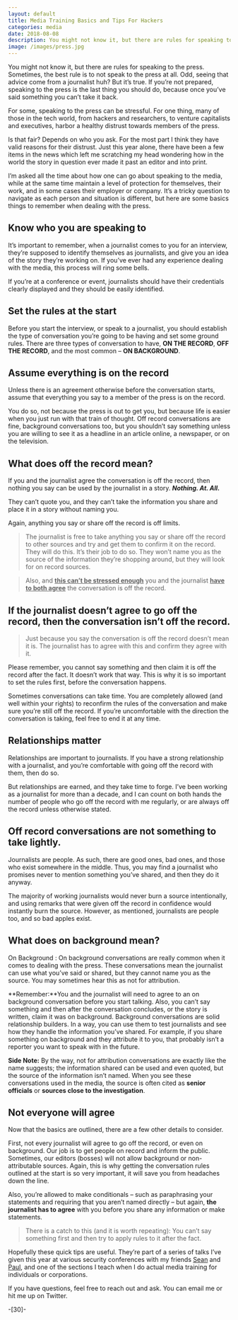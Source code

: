 ```yaml
---
layout: default
title: Media Training Basics and Tips For Hackers
categories: media
date: 2018-08-08
description: You might not know it, but there are rules for speaking to the press. Sometimes, the best rule is to not speak to them at all.
image: /images/press.jpg
---
```


You might not know it, but there are rules for speaking to the press. Sometimes, the best rule is to not speak to the press at all. Odd, seeing that advice come from a journalist huh? But it’s true. If you’re not prepared, speaking to the press is the last thing you should do, because once you’ve said something you can’t take it back.

For some, speaking to the press can be stressful. For one thing, many of those in the tech world, from hackers and researchers, to venture capitalists and executives, harbor a healthy distrust towards members of the press.

Is that fair? Depends on who you ask. For the most part I think they have valid reasons for their distrust. Just this year alone, there have been a few items in the news which left me scratching my head wondering how in the world the story in question ever made it past an editor and into print.

I’m asked all the time about how one can go about speaking to the media, while at the same time maintain a level of protection for themselves, their work, and in some cases their employer or company. It’s a tricky question to navigate as each person and situation is different, but here are some basics things to remember when dealing with the press.

## Know who you are speaking to

It’s important to remember, when a journalist comes to you for an interview, they’re supposed to identify themselves as journalists, and give you an idea of the story they’re working on. If you’ve ever had any experience dealing with the media, this process will ring some bells.

If you’re at a conference or event, journalists should have their credentials clearly displayed and they should be easily identified.

## Set the rules at the start

Before you start the interview, or speak to a journalist, you should establish the type of conversation you’re going to be having and set some ground rules. There are three types of conversation to have, **ON THE RECORD**, **OFF THE RECORD**, and the most common – **ON BACKGROUND**.

## Assume everything is on the record
Unless there is an agreement otherwise before the conversation starts, assume that everything you say to a member of the press is on the record.

You do so, not because the press is out to get you, but because life is easier when you just run with that train of thought. Off record conversations are fine, background conversations too, but you shouldn’t say something unless you are willing to see it as a headline in an article online, a newspaper, or on the television.

## What does off the record mean?
If you and the journalist agree the conversation is off the record, then nothing you say can be used by the journalist in a story. **_Nothing. At. All._**

They can’t quote you, and they can’t take the information you share and place it in a story without naming you.

Again, anything you say or share off the record is off limits.

>The journalist is free to take anything you say or share off the record to other sources and try and get them to confirm it on the record. They will do this. It’s their job to do so. They won’t name you as the source of the information they’re shopping around, but they will look for on record sources.

>Also, and <b><u>this can’t be stressed enough</u></b> you and the journalist <b><u>have to both agree</u></b> the conversation is off the record.

## If the journalist doesn’t agree to go off the record, then the conversation isn’t off the record.

>Just because you say the conversation is off the record doesn’t mean it is. The journalist has to agree with this and confirm they agree with it.

Please remember, you cannot say something and then claim it is off the record after the fact. It doesn’t work that way. This is why it is so important to set the rules first, before the conversation happens.

Sometimes conversations can take time. You are completely allowed (and well within your rights) to reconfirm the rules of the conversation and make sure you’re still off the record. If you’re uncomfortable with the direction the conversation is taking, feel free to end it at any time.

## Relationships matter

Relationships are important to journalists. If you have a strong relationship with a journalist, and you’re comfortable with going off the record with them, then do so.

But relationships are earned, and they take time to forge. I’ve been working as a journalist for more than a decade, and I can count on both hands the number of people who go off the record with me regularly, or are always off the record unless otherwise stated.

## Off record conversations are not something to take lightly.

Journalists are people. As such, there are good ones, bad ones, and those who exist somewhere in the middle. Thus, you may find a journalist who promises never to mention something you’ve shared, and then they do it anyway.

The majority of working journalists would never burn a source intentionally, and using remarks that were given off the record in confidence would instantly burn the source. However, as mentioned, journalists are people too, and so bad apples exist.

## What does on background mean?
On Background
:	On background conversations are really common when it comes to dealing with the press. These conversations mean the journalist can use what you’ve said or shared, but they cannot name you as the source. You may sometimes hear this as not for attribution.

**Remember:**You and the journalist will need to agree to an on background conversation before you start talking. Also, you can’t say something and then after the conversation concludes, or the story is written, claim it was on background.
Background conversations are solid relationship builders. In a way, you can use them to test journalists and see how they handle the information you’ve shared. For example, if you share something on background and they attribute it to you, that probably isn’t a reporter you want to speak with in the future.

**Side Note:** By the way, not for attribution conversations are exactly like the name suggests; the information shared can be used and even quoted, but the source of the information isn’t named. When you see these conversations used in the media, the source is often cited as **senior officials** or **sources close to the investigation**.

## Not everyone will agree

Now that the basics are outlined, there are a few other details to consider.

First, not every journalist will agree to go off the record, or even on background. Our job is to get people on record and inform the public. Sometimes, our editors (bosses) will not allow background or non-attributable sources. Again, this is why getting the conversation rules outlined at the start is so very important, it will save you from headaches down the line.

Also, you’re allowed to make conditionals – such as paraphrasing your statements and requiring that you aren’t named directly – but again, **the journalist has to agree** with you before you share any information or make statements.

>There is a catch to this (and it is worth repeating): You can’t say something first and then try to apply rules to it after the fact.

Hopefully these quick tips are useful. They’re part of a series of talks I’ve given this year at various security conferences with my friends [Sean][1] and [Paul][2], and one of the sections I teach when I do actual media training for individuals or corporations.

If you have questions, feel free to reach out and ask. You can email me or hit me up on Twitter.

-[30]-

[1]:https://twitter.com/thepacketrat
[2]:https://twitter.com/snd_wagenseil
